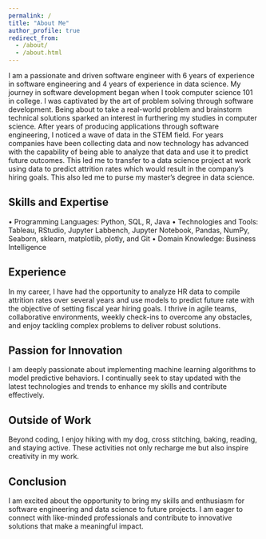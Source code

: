```yaml
---
permalink: /
title: "About Me"
author_profile: true
redirect_from: 
  - /about/
  - /about.html
---
```


I am a passionate and driven software engineer with 6 years of experience in software engineering and 4 years of experience in data science. My journey in software development began when I took computer science 101 in college. I was captivated by the art of problem solving through software development. Being about to take a real-world problem and brainstorm technical solutions sparked an interest in furthering my studies in computer science. After years of producing applications through software engineering, I noticed a wave of data in the STEM field. For years companies have been collecting data and now technology has advanced with the capability of being able to analyze that data and use it to predict future outcomes. This led me to transfer to a data science project at work using data to predict attrition rates which would result in the company’s hiring goals. This also led me to purse my master’s degree in data science. 

Skills and Expertise
------
•	Programming Languages: Python, SQL, R, Java
•	Technologies and Tools: Tableau, RStudio, Jupyter Labbench, Jupyter Notebook, Pandas, NumPy, Seaborn, sklearn, matplotlib, plotly, and Git
•	Domain Knowledge: Business Intelligence

Experience
------
In my career, I have had the opportunity to analyze HR data to compile attrition rates over several years and use models to predict future rate with the objective of setting fiscal year hiring goals. I thrive in agile teams, collaborative environments, weekly check-ins to overcome any obstacles, and enjoy tackling complex problems to deliver robust solutions.

Passion for Innovation
------
I am deeply passionate about implementing machine learning algorithms to model predictive behaviors. I continually seek to stay updated with the latest technologies and trends to enhance my skills and contribute effectively.

Outside of Work
------
Beyond coding, I enjoy hiking with my dog, cross stitching, baking, reading, and staying active. These activities not only recharge me but also inspire creativity in my work.

Conclusion
------
I am excited about the opportunity to bring my skills and enthusiasm for software engineering and data science to future projects. I am eager to connect with like-minded professionals and contribute to innovative solutions that make a meaningful impact.

